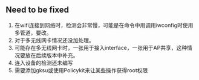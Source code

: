 ## Need to be fixed
1. 在wifi连接到网络时，检测会非常慢，可能是在命令中用调用iwconfig时使用多管道，要改。
2. 对于多无线网卡情况还没加处理。
3. 可能存在多无线网卡时，一张用于接入interface，一张用于AP共享，这种情况要放在后续版本中补充。
4. 连入设备的检测还未编写
5. 需要添加gksu或使用Policykit来让某些操作获得root权限

